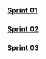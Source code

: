 ### [Sprint 01](_docs/classes/01.sprint/class.md)

### [Sprint 02](_docs/classes/02.sprint/class.md)

### [Sprint 03](_docs/classes/03.sprint/class.md)
